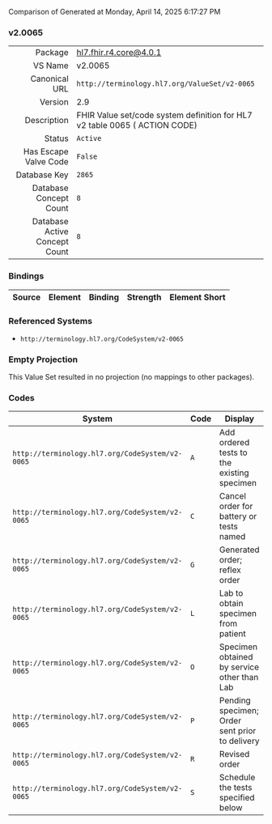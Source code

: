 Comparison of 
Generated at Monday, April 14, 2025 6:17:27 PM

### v2.0065

|      |     |
| ---: | --- |
| Package | hl7.fhir.r4.core@4.0.1 |
| VS Name | v2.0065 |
| Canonical URL | `http://terminology.hl7.org/ValueSet/v2-0065` |
| Version | 2.9 |
| Description | FHIR Value set/code system definition for HL7 v2 table 0065 ( ACTION CODE) |
| Status | `Active` |
| Has Escape Valve Code | `False` |
| Database Key | `2865` |
| Database Concept Count | `8` |
| Database Active Concept Count | `8` |
### Bindings

| Source | Element | Binding | Strength | Element Short |
| ------ | ------- | ------- | -------- | ------------- |

### Referenced Systems

* `http://terminology.hl7.org/CodeSystem/v2-0065`
### Empty Projection

This Value Set resulted in no projection (no mappings to other packages).

### Codes

| System | Code | Display |
| ------ | ---- | ------- |
| `http://terminology.hl7.org/CodeSystem/v2-0065` | `A` | Add ordered tests to the existing specimen |
| `http://terminology.hl7.org/CodeSystem/v2-0065` | `C` | Cancel order for battery or tests named |
| `http://terminology.hl7.org/CodeSystem/v2-0065` | `G` | Generated order; reflex order |
| `http://terminology.hl7.org/CodeSystem/v2-0065` | `L` | Lab to obtain specimen from patient |
| `http://terminology.hl7.org/CodeSystem/v2-0065` | `O` | Specimen obtained by service other than Lab |
| `http://terminology.hl7.org/CodeSystem/v2-0065` | `P` | Pending specimen; Order sent prior to delivery |
| `http://terminology.hl7.org/CodeSystem/v2-0065` | `R` | Revised order |
| `http://terminology.hl7.org/CodeSystem/v2-0065` | `S` | Schedule the tests specified below |
